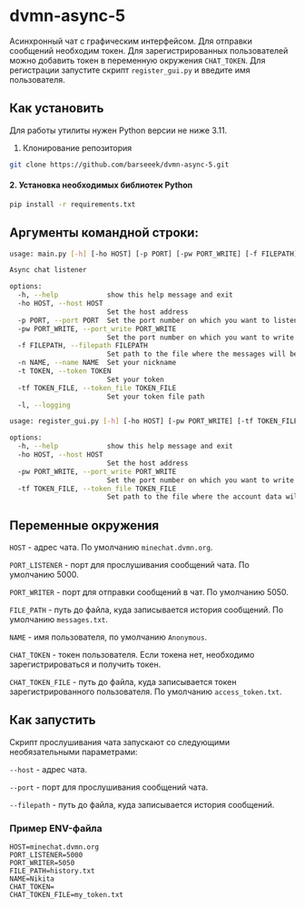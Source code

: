 # dvmn-async-5

Асинхронный чат с графическим интерфейсом.
Для отправки сообщений необходим токен.
Для зарегистрированных пользователей можно добавить токен в переменную окружения `CHAT_TOKEN`.
Для регистрации запустите скрипт `register_gui.py` и введите имя пользователя.

## Как установить
Для работы утилиты нужен Python версии не ниже 3.11.
1. Клонирование репозитория
```bash
git clone https://github.com/barseeek/dvmn-async-5.git
```

#### 2. Установка необходимых библиотек Python
```bash
pip install -r requirements.txt
```

## Аргументы командной строки:

```bash 
usage: main.py [-h] [-ho HOST] [-p PORT] [-pw PORT_WRITE] [-f FILEPATH] [-n NAME] [-t TOKEN] [-tf TOKEN_FILE] [-l]

Async chat listener

options:
  -h, --help            show this help message and exit
  -ho HOST, --host HOST
                        Set the host address
  -p PORT, --port PORT  Set the port number on which you want to listen to messages
  -pw PORT_WRITE, --port_write PORT_WRITE
                        Set the port number on which you want to write messages
  -f FILEPATH, --filepath FILEPATH
                        Set path to the file where the messages will be written to
  -n NAME, --name NAME  Set your nickname
  -t TOKEN, --token TOKEN
                        Set your token
  -tf TOKEN_FILE, --token_file TOKEN_FILE
                        Set your token file path
  -l, --logging


```
```bash
usage: register_gui.py [-h] [-ho HOST] [-pw PORT_WRITE] [-tf TOKEN_FILE]

options:
  -h, --help            show this help message and exit
  -ho HOST, --host HOST
                        Set the host address
  -pw PORT_WRITE, --port_write PORT_WRITE
                        Set the port number on which you want to write messages
  -tf TOKEN_FILE, --token_file TOKEN_FILE
                        Set path to the file where the account data will be written to


```
## Переменные окружения
`HOST` - адрес чата. По умолчанию `minechat.dvmn.org`.

`PORT_LISTENER` - порт для прослушивания сообщений чата. По умолчанию 5000.

`PORT_WRITER` - порт для отправки сообщений в чат. По умолчанию 5050.

`FILE_PATH` - путь до файла, куда записывается история сообщений. По умолчанию `messages.txt`.

`NAME` - имя пользователя, по умолчанию `Anonymous`.

`CHAT_TOKEN` - токен пользователя. Если токена нет, необходимо зарегистрироваться и получить токен.

`CHAT_TOKEN_FILE` - путь до файла, куда записывается токен зарегистрированного пользователя. По умолчанию `access_token.txt`.

## Как запустить

Скрипт прослушивания чата запускают со следующими необязательными параметрами:

`--host`  - адрес чата.

`--port` - порт для прослушивания сообщений чата.

`--filepath` - путь до файла, куда записывается история сообщений. 

### Пример ENV-файла
```env
HOST=minechat.dvmn.org
PORT_LISTENER=5000
PORT_WRITER=5050
FILE_PATH=history.txt
NAME=Nikita
CHAT_TOKEN=
CHAT_TOKEN_FILE=my_token.txt
```

